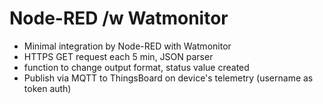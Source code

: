 # Node-RED /w Watmonitor
* Minimal integration by Node-RED with Watmonitor
* HTTPS GET request each 5 min, JSON parser
* function to change output format, status value created
* Publish via MQTT to ThingsBoard on device's telemetry (username as token auth)
